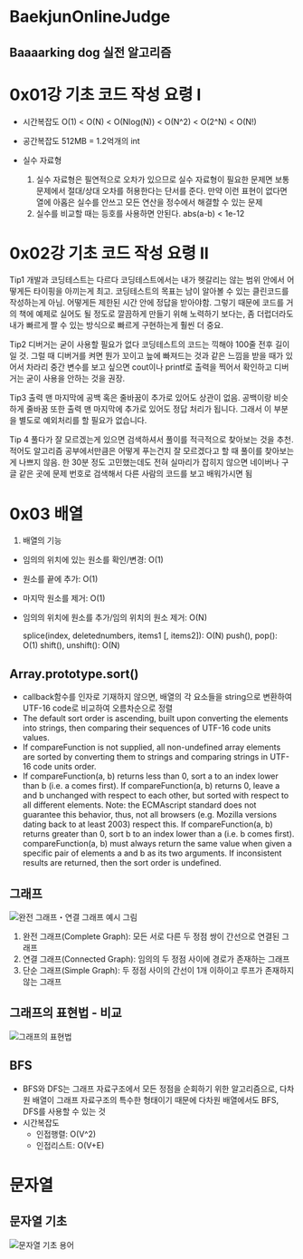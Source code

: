 BaekjunOnlineJudge
==================

Baaaarking dog 실전 알고리즘
-----------------------------

# 0x01강 기초 코드 작성 요령 I

- 시간복잡도
  O(1) < O(N) < O(Nlog(N)) < O(N^2) < O(2^N) < O(N!)

- 공간복잡도
  512MB = 1.2억개의 int

- 실수 자료형
  1. 실수 자료형은 필연적으로 오차가 있으므로 실수 자료형이 필요한 문제면 보통 문제에서 절대/상대 오차를 허용한다는 단서를 준다. 만약 이런 표현이 없다면 열에 아홉은 실수를 안쓰고 모든 연산을 정수에서 해결할 수 있는 문제
  2. 실수를 비교할 때는 등호를 사용하면 안된다. abs(a-b) < 1e-12

# 0x02강 기초 코드 작성 요령 II

Tip1 개발과 코딩테스트는 다르다
코딩테스트에서는 내가 헷갈리는 않는 범위 안에서 어떻게든 타이핑을 아끼는게 최고.
코딩테스트의 목표는 남이 알아볼 수 있는 클린코드를 작성하는게 아님.
어떻게든 제한된 시간 안에 정답을 받아야함. 그렇기 때문에 코드를 거의 책에 예제로 실어도 될 정도로 깔끔하게 만들기 위해 노력하기 보다는, 좀 더럽더라도 내가 빠르게 짤 수 있는 방식으로 빠르게 구현하는게 훨씬 더 중요.

Tip2 디버거는 굳이 사용할 필요가 없다
코딩테스트의 코드는 끽해야 100줄 전후 길이일 것.
그럴 때 디버거를 켜면 뭔가 꼬이고 늪에 빠져드는 것과 같은 느낌을 받을 때가 있어서 차라리 중간 변수를 보고 싶으면 cout이나 printf로 출력을 찍어서 확인하고 디버거는 굳이 사용을 안하는 것을 권장.

Tip3 출력 맨 마지막에 공백 혹은 줄바꿈이 추가로 있어도 상관이 없음.
공백이랑 비슷하게 줄바꿈 또한 출력 맨 마지막에 추가로 있어도 정답 처리가 됩니다. 그래서 이 부분을 별도로 예외처리를 할 필요가 없습니다.

Tip 4 풀다가 잘 모르겠는게 있으면 검색하셔서 풀이를 적극적으로 찾아보는 것을 추천.
적어도 알고리즘 공부에서만큼은 어떻게 푸는건지 잘 모르겠다고 할 때 풀이를 찾아보는게 나쁘지 않음.
한 30분 정도 고민했는데도 전혀 실마리가 잡히지 않으면 네이버나 구글 같은 곳에 문제 번호로 검색해서 다른 사람의 코드를 보고 배워가시면 됨

# 0x03 배열

1. 배열의 기능

- 임의의 위치에 있는 원소를 확인/변경: O(1)
- 원소를 끝에 추가: O(1)
- 마지막 원소를 제거: O(1)
- 임의의 위치에 원소를 추가/임의 위치의 원소 제거: O(N)

  splice(index, deletednumbers, items1 [, items2]): O(N)
  push(), pop(): O(1)
  shift(), unshift(): O(N)


## Array.prototype.sort()

- callback함수를 인자로 기재하지 않으면, 배열의 각 요소들을 string으로 변환하여 UTF-16 code로 비교하여 오름차순으로 정렬
- The default sort order is ascending, built upon converting the elements into strings, then comparing their sequences of UTF-16 code units values. 
- If compareFunction is not supplied, all non-undefined array elements are sorted by converting them to strings and comparing strings in UTF-16 code units order. 
- If compareFunction(a, b) returns less than 0, sort a to an index lower than b (i.e. a comes first).
If compareFunction(a, b) returns 0, leave a and b unchanged with respect to each other, but sorted with respect to all different elements. Note: the ECMAscript standard does not guarantee this behavior, thus, not all browsers (e.g. Mozilla versions dating back to at least 2003) respect this.
If compareFunction(a, b) returns greater than 0, sort b to an index lower than a (i.e. b comes first).
compareFunction(a, b) must always return the same value when given a specific pair of elements a and b as its two arguments. If inconsistent results are returned, then the sort order is undefined.

## 그래프
![완전 그래프・연결 그래프 예시 그림](https://img1.daumcdn.net/thumb/R1280x0/?scode=mtistory2&fname=https%3A%2F%2Fblog.kakaocdn.net%2Fdn%2FXYpw9%2FbtqAEsgnzpJ%2FWrjU4v3nwJfFPX4nwoHn50%2Fimg.png)
1. 완전 그래프(Complete Graph): 모든 서로 다른 두 정점 쌍이 간선으로 연결된 그래프
2. 연결 그래프(Connected Graph): 임의의 두 정점 사이에 경로가 존재하는 그래프
3. 단순 그래프(Simple Graph): 두 정점 사이의 간선이 1개 이하이고 루프가 존재하지 않는 그래프

## 그래프의 표현법 - 비교
![그래프의 표현법](https://img1.daumcdn.net/thumb/R1280x0/?scode=mtistory2&fname=https%3A%2F%2Fblog.kakaocdn.net%2Fdn%2FcdIHWV%2FbtqADIxert1%2F6zOIBkzRx5kXgneu3sxLMK%2Fimg.png)

## BFS
- BFS와 DFS는 그래프 자료구조에서 모든 정점을 순회하기 위한 알고리즘으로, 다차원 배열이 그래프 자료구조의 특수한 형태이기 때문에 다차원 배열에서도 BFS, DFS를 사용할 수 있는 것
- 시간복잡도
  - 인접행렬: O(V^2)
  - 인접리스트: O(V+E)
  
# 문자열
  ## 문자열 기초
  ![문자열 기초 용어](https://t1.daumcdn.net/cfile/tistory/99DE9E505D18D40F24)
